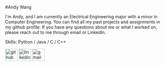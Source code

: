#Andy Wang

I'm Andy, and I am currently an Electrical Engineering major with a minor in Computer Engineering. You can find all my past projects and assignments in my github profile. If you have any questions about me or what I worked on, please reach out to me through email or LinkedIn. 

Skills: Python / Java / C / C++

[<img src='https://cdn.jsdelivr.net/npm/simple-icons@3.0.1/icons/github.svg' alt='github' height='40'>](https://github.com/ansterw1)  [<img src='https://cdn.jsdelivr.net/npm/simple-icons@3.0.1/icons/linkedin.svg' alt='linkedin' height='40'>](https://www.linkedin.com/in/andy-wang-4a99212a5/)  [<img src='https://cdn.jsdelivr.net/npm/simple-icons@3.0.1/icons/gmail.svg' alt='gmail' height='40'>](mailto:andysitsuwang@gmail.com) 
<!--
**ansterw1/ansterw1** is a ✨ _special_ ✨ repository because its `README.md` (this file) appears on your GitHub profile.

Here are some ideas to get you started:

- 🔭 I’m currently working on ...
- 🌱 I’m currently learning ...
- 👯 I’m looking to collaborate on ...
- 🤔 I’m looking for help with ...
- 💬 Ask me about ...
- 📫 How to reach me: ...
- 😄 Pronouns: ...
- ⚡ Fun fact: ...
-->
